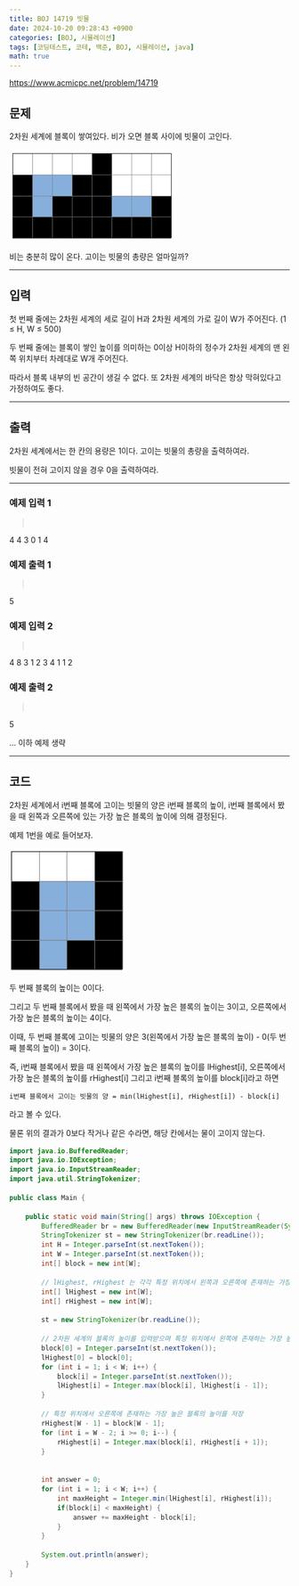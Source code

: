 ```yaml
---
title: BOJ 14719 빗물
date: 2024-10-20 09:28:43 +0900
categories: [BOJ, 시뮬레이션]
tags: [코딩테스트, 코테, 백준, BOJ, 시뮬레이션, java]
math: true
---
```


<https://www.acmicpc.net/problem/14719>

## 문제
2차원 세계에 블록이 쌓여있다. 비가 오면 블록 사이에 빗물이 고인다.

![](/imgs/빗물_1.png)

비는 충분히 많이 온다. 고이는 빗물의 총량은 얼마일까?

---
## 입력
첫 번째 줄에는 2차원 세계의 세로 길이 H과 2차원 세계의 가로 길이 W가 주어진다. (1 ≤ H, W ≤ 500)

두 번째 줄에는 블록이 쌓인 높이를 의미하는 0이상 H이하의 정수가 2차원 세계의 맨 왼쪽 위치부터 차례대로 W개 주어진다.

따라서 블록 내부의 빈 공간이 생길 수 없다. 또 2차원 세계의 바닥은 항상 막혀있다고 가정하여도 좋다.

---
## 출력
2차원 세계에서는 한 칸의 용량은 1이다. 고이는 빗물의 총량을 출력하여라.

빗물이 전혀 고이지 않을 경우 0을 출력하여라.

---
### 예제 입력 1
> <pre>
4 4
3 0 1 4
> </pre>

### 예제 출력 1
> <pre>
5
> </pre>

### 예제 입력 2
> <pre>
4 8
3 1 2 3 4 1 1 2
> </pre>

### 예제 출력 2
> <pre>
5
> </pre>

... 이하 예제 생략

---
## 코드

2차원 세계에서 i번째 블록에 고이는 빗물의 양은 i번째 블록의 높이, i번째 블록에서 봤을 때 왼쪽과 오른쪽에 있는 가장 높은 블록의 높이에 의해 결정된다.

예제 1번을 예로 들어보자.

![](/imgs/빗물_2.png)

두 번째 블록의 높이는 0이다.

그리고 두 번째 블록에서 봤을 때 왼쪽에서 가장 높은 블록의 높이는 3이고, 오른쪽에서 가장 높은 블록의 높이는 4이다.

이때, 두 번째 블록에 고이는 빗물의 양은 3(왼쪽에서 가장 높은 블록의 높이) - 0(두 번째 블록의 높이) = 3이다.

즉, i번째 블록에서 봤을 때 왼쪽에서 가장 높은 블록의 높이를 lHighest[i], 오른쪽에서 가장 높은 블록의 높이를 rHighest[i] 그리고 i번째 블록의 높이를 block[i]라고 하면

`i번째 블록에서 고이는 빗물의 양 = min(lHighest[i], rHighest[i]) - block[i]`

라고 볼 수 있다.

물론 위의 결과가 0보다 작거나 같은 수라면, 해당 칸에서는 물이 고이지 않는다.

```java
import java.io.BufferedReader;
import java.io.IOException;
import java.io.InputStreamReader;
import java.util.StringTokenizer;

public class Main {

    public static void main(String[] args) throws IOException {
        BufferedReader br = new BufferedReader(new InputStreamReader(System.in));
        StringTokenizer st = new StringTokenizer(br.readLine());
        int H = Integer.parseInt(st.nextToken());
        int W = Integer.parseInt(st.nextToken());
        int[] block = new int[W];
        
        // lHighest, rHighest 는 각각 특정 위치에서 왼쪽과 오른쪽에 존재하는 가장 높은 블록의 높이를 저장하는 배열
        int[] lHighest = new int[W];
        int[] rHighest = new int[W];

        st = new StringTokenizer(br.readLine());

        // 2차원 세계의 블록의 높이를 입력받으며 특정 위치에서 왼쪽에 존재하는 가장 높은 블록의 높이를 저장
        block[0] = Integer.parseInt(st.nextToken());
        lHighest[0] = block[0];
        for (int i = 1; i < W; i++) {
            block[i] = Integer.parseInt(st.nextToken());
            lHighest[i] = Integer.max(block[i], lHighest[i - 1]);
        }

        // 특정 위치에서 오른쪽에 존재하는 가장 높은 블록의 높이를 저장
        rHighest[W - 1] = block[W - 1];
        for (int i = W - 2; i >= 0; i--) {
            rHighest[i] = Integer.max(block[i], rHighest[i + 1]);
        }

        
        int answer = 0;
        for (int i = 1; i < W; i++) {
            int maxHeight = Integer.min(lHighest[i], rHighest[i]);
            if(block[i] < maxHeight) {
                answer += maxHeight - block[i];
            }
        }

        System.out.println(answer);
    }
}
```

